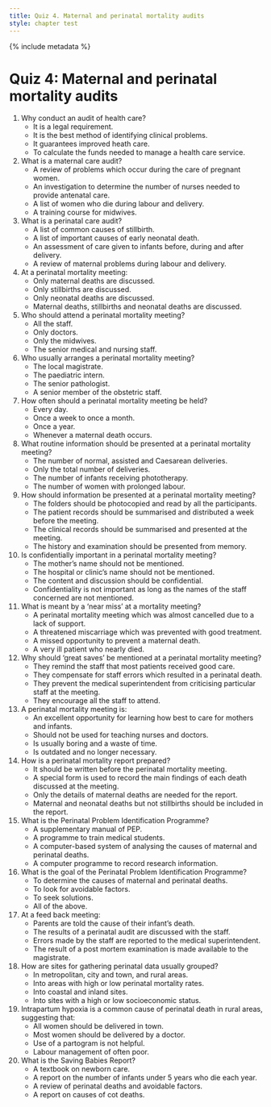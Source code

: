 ```yaml
---
title: Quiz 4. Maternal and perinatal mortality audits
style: chapter test
---
```


{% include metadata %}

# Quiz 4: Maternal and perinatal mortality audits

1.	Why conduct an audit of health care?
	-	It is a legal requirement.
	+	It is the best method of identifying clinical problems.
	-	It guarantees improved heath care.
	-	To calculate the funds needed to manage a health care service.
2.	What is a maternal care audit?
	+	A review of problems which occur during the care of pregnant women.
	-	An investigation to determine the number of nurses needed to provide antenatal care.
	-	A list of women who die during labour and delivery.
	-	A training course for midwives.
3.	What is a perinatal care audit?
	-	A list of common causes of stillbirth.
	-	A list of important causes of early neonatal death.
	+	An assessment of care given to infants before, during and after delivery.
	-	A review of maternal problems during labour and delivery.
4.	At a perinatal mortality meeting:
	-	Only maternal deaths are discussed.
	-	Only stillbirths are discussed.
	-	Only neonatal deaths are discussed.
	+	Maternal deaths, stillbirths and neonatal deaths are discussed.
5.	Who should attend a perinatal mortality meeting?
	+	All the staff.
	-	Only doctors.
	-	Only the midwives.
	-	The senior medical and nursing staff.
6.	Who usually arranges a perinatal mortality meeting?
	-	The local magistrate.
	-	The paediatric intern.
	-	The senior pathologist.
	+	A senior member of the obstetric staff.
7.	How often should a perinatal mortality meeting be held?
	-	Every day.
	+	Once a week to once a month.
	-	Once a year.
	-	Whenever a maternal death occurs.
8.	What routine information should be presented at a perinatal mortality meeting?
	+	The number of normal, assisted and Caesarean deliveries.
	-	Only the total number of deliveries.
	-	The number of infants receiving phototherapy.
	-	The number of women with prolonged labour.
9.	How should information be presented at a perinatal mortality meeting?
	-	The folders should be photocopied and read by all the participants.
	-	The patient records should be summarised and distributed a week before the meeting.
	+	The clinical records should be summarised and presented at the meeting.
	-	The history and examination should be presented from memory.
10.	Is confidentially important in a perinatal mortality meeting?
	-	The mother’s name should not be mentioned.
	-	The hospital or clinic’s name should not be mentioned.
	+	The content and discussion should be confidential.
	-	Confidentiality is not important as long as the names of the staff concerned are not mentioned.
11.	What is meant by a ‘near miss’ at a mortality meeting?
	-	A perinatal mortality meeting which was almost cancelled due to a lack of support.
	-	A threatened miscarriage which was prevented with good treatment.
	-	A missed opportunity to prevent a maternal death.
	+	A very ill patient who nearly died.
12.	Why should ‘great saves’ be mentioned at a perinatal mortality meeting?
	+	They remind the staff that most patients received good care.
	-	They compensate for staff errors which resulted in a perinatal death.
	-	They prevent the medical superintendent from criticising particular staff at the meeting.
	-	They encourage all the staff to attend.
13.	A perinatal mortality meeting is:
	+	An excellent opportunity for learning how best to care for mothers and infants.
	-	Should not be used for teaching nurses and doctors.
	-	Is usually boring and a waste of time.
	-	Is outdated and no longer necessary.
14.	How is a perinatal mortality report prepared?
	-	It should be written before the perinatal mortality meeting.
	+	A special form is used to record the main findings of each death discussed at the meeting.
	-	Only the details of maternal deaths are needed for the report.
	-	Maternal and neonatal deaths but not stillbirths should be included in the report.
15.	What is the Perinatal Problem Identification Programme?
	-	A supplementary manual of PEP.
	-	A programme to train medical students.
	+	A computer-based system of analysing the causes of maternal and perinatal deaths.
	-	A computer programme to record research information.
16.	What is the goal of the Perinatal Problem Identification Programme?
	-	To determine the causes of maternal and perinatal deaths.
	-	To look for avoidable factors.
	-	To seek solutions.
	+	All of the above.
17.	At a feed back meeting:
	-	Parents are told the cause of their infant’s death.
	+	The results of a perinatal audit are discussed with the staff.
	-	Errors made by the staff are reported to the medical superintendent.
	-	The result of a post mortem examination is made available to the magistrate.
18.	How are sites for gathering perinatal data usually grouped?
	+	In metropolitan, city and town, and rural areas.
	-	Into areas with high or low perinatal mortality rates.
	-	Into coastal and inland sites.
	-	Into sites with a high or low socioeconomic status.
19.	Intrapartum hypoxia is a common cause of perinatal death in rural areas, suggesting that:
	-	All women should be delivered in town.
	-	Most women should be delivered by a doctor.
	-	Use of a partogram is not helpful.
	+	Labour management of often poor.
20.	What is the Saving Babies Report?
	-	A textbook on newborn care.
	-	A report on the number of infants under 5 years who die each year.
	+	A review of perinatal deaths and avoidable factors.
	-	A report on causes of cot deaths.
